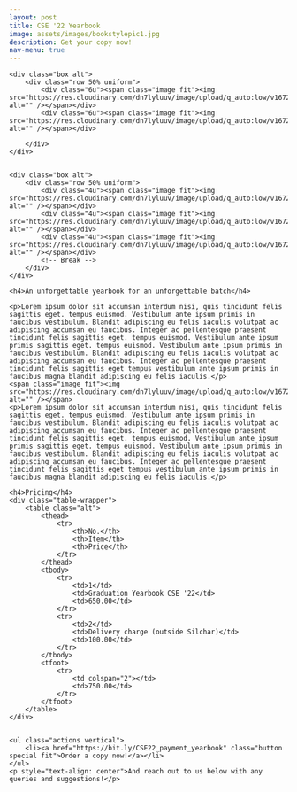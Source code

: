 ```yaml
---
layout: post
title: CSE '22 Yearbook
image: assets/images/bookstylepic1.jpg
description: Get your copy now!
nav-menu: true
---
```

<div>


	<div class="box alt">
		<div class="row 50% uniform">
			<div class="6u"><span class="image fit"><img src="https://res.cloudinary.com/dn7lyluuv/image/upload/q_auto:low/v1672023371/cse22cover_klgct2.jpg" alt="" /></span></div>
			<div class="6u"><span class="image fit"><img src="https://res.cloudinary.com/dn7lyluuv/image/upload/q_auto:low/v1672023371/CSE22_Page_2_Image_0001_zzecxd.jpg" alt="" /></span></div>
			
		</div>
	</div>


	<div class="box alt">
		<div class="row 50% uniform">
			<div class="4u"><span class="image fit"><img src="https://res.cloudinary.com/dn7lyluuv/image/upload/q_auto:low/v1672023371/CSE22_Page_3_Image_0001_t6ttpu.jpg" alt="" /></span></div>
			<div class="4u"><span class="image fit"><img src="https://res.cloudinary.com/dn7lyluuv/image/upload/q_auto:low/v1672023371/CSE22_Page_5_Image_0001_p8kwxm.jpg" alt="" /></span></div>
			<div class="4u"><span class="image fit"><img src="https://res.cloudinary.com/dn7lyluuv/image/upload/q_auto:low/v1672023371/CSE22_Page_4_Image_0001_epbhot.jpg" alt="" /></span></div>
			<!-- Break -->
		</div>
	</div>

	<h4>An unforgettable yearbook for an unforgettable batch</h4>

	<p>Lorem ipsum dolor sit accumsan interdum nisi, quis tincidunt felis sagittis eget. tempus euismod. Vestibulum ante ipsum primis in faucibus vestibulum. Blandit adipiscing eu felis iaculis volutpat ac adipiscing accumsan eu faucibus. Integer ac pellentesque praesent tincidunt felis sagittis eget. tempus euismod. Vestibulum ante ipsum primis sagittis eget. tempus euismod. Vestibulum ante ipsum primis in faucibus vestibulum. Blandit adipiscing eu felis iaculis volutpat ac adipiscing accumsan eu faucibus. Integer ac pellentesque praesent tincidunt felis sagittis eget tempus vestibulum ante ipsum primis in faucibus magna blandit adipiscing eu felis iaculis.</p>
	<span class="image fit"><img src="https://res.cloudinary.com/dn7lyluuv/image/upload/q_auto:low/v1672023371/CSE22_Page_6_Image_0001_xjpw00.jpg" alt="" /></span>
	<p>Lorem ipsum dolor sit accumsan interdum nisi, quis tincidunt felis sagittis eget. tempus euismod. Vestibulum ante ipsum primis in faucibus vestibulum. Blandit adipiscing eu felis iaculis volutpat ac adipiscing accumsan eu faucibus. Integer ac pellentesque praesent tincidunt felis sagittis eget. tempus euismod. Vestibulum ante ipsum primis sagittis eget. tempus euismod. Vestibulum ante ipsum primis in faucibus vestibulum. Blandit adipiscing eu felis iaculis volutpat ac adipiscing accumsan eu faucibus. Integer ac pellentesque praesent tincidunt felis sagittis eget tempus vestibulum ante ipsum primis in faucibus magna blandit adipiscing eu felis iaculis.</p>

	<h4>Pricing</h4>
	<div class="table-wrapper">
		<table class="alt">
			<thead>
				<tr>
					<th>No.</th>
					<th>Item</th>
					<th>Price</th>
				</tr>
			</thead>
			<tbody>
				<tr>
					<td>1</td>
					<td>Graduation Yearbook CSE '22</td>
					<td>650.00</td>
				</tr>
				<tr>
					<td>2</td>
					<td>Delivery charge (outside Silchar)</td>
					<td>100.00</td>
				</tr>
			</tbody>
			<tfoot>
				<tr>
					<td colspan="2"></td>
					<td>750.00</td>
				</tr>
			</tfoot>
		</table>
	</div>


	<ul class="actions vertical">
		<li><a href="https://bit.ly/CSE22_payment_yearbook" class="button special fit">Order a copy now!</a></li>
	</ul>
	<p style="text-align: center">And reach out to us below with any queries and suggestions!</p>


</div>


